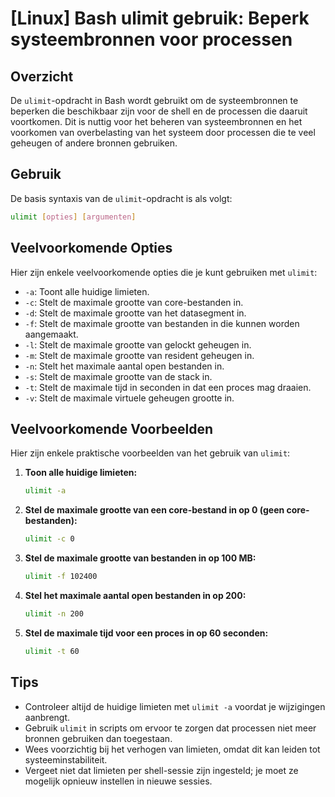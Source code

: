 # [Linux] Bash ulimit gebruik: Beperk systeembronnen voor processen

## Overzicht
De `ulimit`-opdracht in Bash wordt gebruikt om de systeembronnen te beperken die beschikbaar zijn voor de shell en de processen die daaruit voortkomen. Dit is nuttig voor het beheren van systeembronnen en het voorkomen van overbelasting van het systeem door processen die te veel geheugen of andere bronnen gebruiken.

## Gebruik
De basis syntaxis van de `ulimit`-opdracht is als volgt:

```bash
ulimit [opties] [argumenten]
```

## Veelvoorkomende Opties
Hier zijn enkele veelvoorkomende opties die je kunt gebruiken met `ulimit`:

- `-a`: Toont alle huidige limieten.
- `-c`: Stelt de maximale grootte van core-bestanden in.
- `-d`: Stelt de maximale grootte van het datasegment in.
- `-f`: Stelt de maximale grootte van bestanden in die kunnen worden aangemaakt.
- `-l`: Stelt de maximale grootte van gelockt geheugen in.
- `-m`: Stelt de maximale grootte van resident geheugen in.
- `-n`: Stelt het maximale aantal open bestanden in.
- `-s`: Stelt de maximale grootte van de stack in.
- `-t`: Stelt de maximale tijd in seconden in dat een proces mag draaien.
- `-v`: Stelt de maximale virtuele geheugen grootte in.

## Veelvoorkomende Voorbeelden
Hier zijn enkele praktische voorbeelden van het gebruik van `ulimit`:

1. **Toon alle huidige limieten:**
   ```bash
   ulimit -a
   ```

2. **Stel de maximale grootte van een core-bestand in op 0 (geen core-bestanden):**
   ```bash
   ulimit -c 0
   ```

3. **Stel de maximale grootte van bestanden in op 100 MB:**
   ```bash
   ulimit -f 102400
   ```

4. **Stel het maximale aantal open bestanden in op 200:**
   ```bash
   ulimit -n 200
   ```

5. **Stel de maximale tijd voor een proces in op 60 seconden:**
   ```bash
   ulimit -t 60
   ```

## Tips
- Controleer altijd de huidige limieten met `ulimit -a` voordat je wijzigingen aanbrengt.
- Gebruik `ulimit` in scripts om ervoor te zorgen dat processen niet meer bronnen gebruiken dan toegestaan.
- Wees voorzichtig bij het verhogen van limieten, omdat dit kan leiden tot systeeminstabiliteit.
- Vergeet niet dat limieten per shell-sessie zijn ingesteld; je moet ze mogelijk opnieuw instellen in nieuwe sessies.
